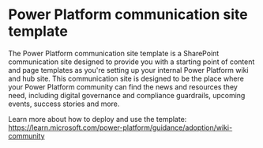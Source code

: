 # Power Platform communication site template

The Power Platform communication site template is a SharePoint communication site designed to provide you with a starting point of content and page templates as you're setting up your internal Power Platform wiki and hub site. This communication site is designed to be the place where your Power Platform community can find the news and resources they need, including digital governance and compliance guardrails, upcoming events, success stories and more.

Learn more about how to deploy and use the template:
https://learn.microsoft.com/power-platform/guidance/adoption/wiki-community
